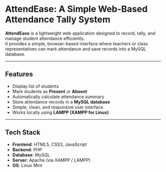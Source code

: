 # AttendEase: A Simple Web-Based Attendance Tally System

**AttendEase** is a lightweight web application designed to record, tally, and manage student attendance efficiently.  
It provides a simple, browser-based interface where teachers or class representatives can mark attendance and save records into a MySQL database.

---

## Features

- Display list of students  
- Mark students as **Present** or **Absent**  
- Automatically calculate attendance summary  
- Store attendance records in a **MySQL database**  
- Simple, clean, and responsive user interface  
- Works locally using **LAMPP (XAMPP for Linux)**  

---

## Tech Stack

- **Frontend**: HTML5, CSS3, JavaScript
- **Backend**: PHP
- **Database**: MySQL
- **Server**: Apache (via XAMPP / LAMPP)
- **OS**: Linux Mint
